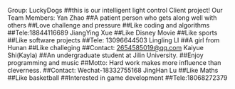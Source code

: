 Group: LuckyDogs
##this is our intelligent light control Client project!
Our Team Members:
Yan Zhao
##A patient person who gets along well with others ##Love challenge and pressure ##Like coding and algorithms
##Tele:18844116689
JiangYing Xue
##Like Disney Movie ##Like sports ##Like software projects
##Tele: 13096644503
Lingling LI ##A girl from Hunan ##Like challeging
##Contact: 2654585019@qq.com
Kaiyue Shi(Kayla) ##An undergraduate student at Jilin University. ##Enjoy programming and music ##Motto: Hard work makes more influence than cleverness.
##Contact: Wechat-18332755168
JingHan Lu ##Like Maths ##Like basketball ##Interested in game development
##Tele:18068272379
